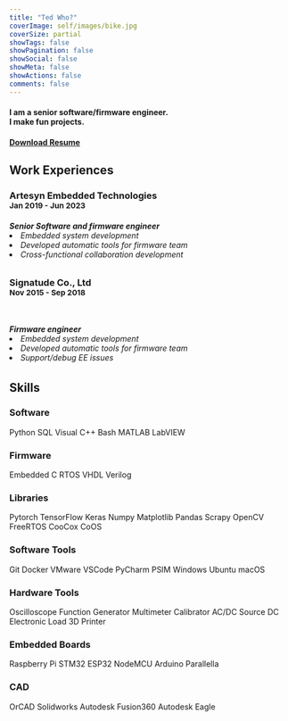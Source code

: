 ```yaml
---
title: "Ted Who?"
coverImage: self/images/bike.jpg
coverSize: partial
showTags: false
showPagination: false
showSocial: false
showMeta: false
showActions: false
comments: false
---
```


<h4 class='text-center'>
    I am a senior software/firmware engineer.
    <br/>
    I make fun projects.
</h4>

<h4 class='text-right'>
    <a href='/self/files/CV_TedLi_Job.pdf'>Download Resume</a>
</h4>

## Work Experiences

<div class='display-card experience-card'>
    <h3 class='company'>Artesyn Embedded Technologies</br>
        <small class='dates'>Jan 2019 - Jun 2023</small>
    </h3>
    <h6 class='description'>
        <b>Senior Software and firmware engineer</b>
        <li>Embedded system development</li>
        <li>Developed automatic tools for firmware team</li>
        <li>Cross-functional collaboration development</li>
    </h6>
</div>

<div class='display-card experience-card'>
    <h3 class='company'>Signatude Co., Ltd</br>
        <small class='dates'>Nov 2015 - Sep 2018</small>
    </h3>
    <div style="line-height:90%;">
        <br>
    </div>
    <h6 class='description'>
        <b>Firmware engineer</b>
        <li>Embedded system development</li>
        <li>Developed automatic tools for firmware team</li>
        <li>Support/debug EE issues</li>
    </h6>
</div>

## Skills

<div class='display-card skills'>
    <h3 class='skill-category'>Software</h3>
    <span class='tooltip--top' data-tooltip='My primary software language.'>Python</span>
    <span>SQL</span>
    <span>Visual C++</span>
    <span>Bash</span>
    <span>MATLAB</span>
    <span>LabVIEW</span>
</div>

<div class='display-card skills'>
    <h3 class='skill-category'>Firmware</h3>
    <span class='tooltip--top' data-tooltip='My primary firmware language.'>Embedded C</span>
    <span>RTOS</span>
    <span>VHDL</span>
    <span>Verilog</span>
</div>

<div class='display-card skills'>
    <h3 class='skill-category'>Libraries</h3>
    <span class='tooltip--top' data-tooltip='Mainly use in Artesyn.'>Pytorch</span>
    <span class='tooltip--top' data-tooltip='Mainly use in Artesyn.'>TensorFlow</span>
    <span class='tooltip--top' data-tooltip='Mainly use in Artesyn.'>Keras</span>
    <span>Numpy</span>
    <span>Matplotlib</span>
    <span>Pandas</span>
    <span>Scrapy</span>
    <span>OpenCV</span>
    <span class='tooltip--top' data-tooltip='Mainly use in Artesyn.'>FreeRTOS</span>
    <span class='tooltip--top' data-tooltip='Mainly use in Signatude Co., Ltd.'>CooCox CoOS</span>
</div>

<div class='display-card skills'>
    <h3 class='skill-category'>Software Tools</h3>
    <span>Git</span>
    <span>Docker</span>
    <span>VMware</span>
    <span>VSCode</span>
    <span>PyCharm</span>
    <span>PSIM</span>
    <span>Windows</span>
    <span>Ubuntu</span>
    <span>macOS</span>
</div>

<div class='display-card skills'>
    <h3 class='skill-category'>Hardware Tools</h3>
    <span>Oscilloscope</span>
    <span>Function Generator</span>
    <span>Multimeter</span>
    <span>Calibrator</span>
    <span>AC/DC Source</span>
    <span>DC Electronic Load</span>
    <span>3D Printer</span>
</div>

<div class='display-card skills'>
    <h3 class='skill-category'>Embedded Boards</h3>
    <span>Raspberry Pi</span>
    <span>STM32</span>
    <span>ESP32</span>
    <span>NodeMCU</span>
    <span>Arduino</span>
    <span>Parallella</span>
</div>

<div class='display-card skills'>
    <h3 class='skill-category'>CAD</h3>
    <span>OrCAD</span>
    <span>Solidworks</span>
    <span>Autodesk Fusion360</span>
    <span>Autodesk Eagle</span>
</div>
